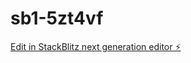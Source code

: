 # sb1-5zt4vf

[Edit in StackBlitz next generation editor ⚡️](https://stackblitz.com/~/github.com/nflxlv/sb1-5zt4vf)